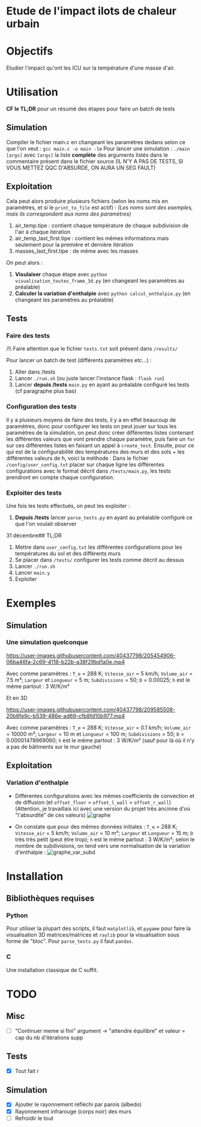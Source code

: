 # Etude de l'impact ilots de chaleur urbain

# Objectifs

Etudier l'impact qu'ont les ICU sur la température d'une masse d'air.

# Utilisation

**CF le TL;DR** pour un résumé des étapes pour faire un batch de tests

## Simulation

Compiler le fichier main.c en changeant les paramètres dedans selon ce que l'on veut : `gcc main.c -o main -lm`
Pour lancer une simulation : `./main [args]` avec `[args]` la liste **complète** des arguments listés dans le commentaire présent dans le fichier source (IL N'Y A PAS DE TESTS, SI VOUS METTEZ QQC D'ABSURDE, ON AURA UN SEG FAULT)

## Exploitation

Cela peut alors produire plusieurs fichiers (selon les noms mis en paramètres, et si le `print_to_file` est actif) :
*(Les noms sont des exemples, mais ils correspondent aux noms des paramètres)*
  1. air_temp.tipe : contient chaque température de chaque subdivision de l'air à chaque itération
  2. air_temp_last_first.tipe : contient les mêmes informations mais seulement pour la première et dernière itération
  3. masses_last_first.tipe : de même avec les masses

On peut alors :
  1. **Visulaiser** chaque étape avec `python visualisation_toutes_frame_3d.py` (en changeant les paramètres au préalable)
  2. **Calculer la variation d'enthalpie** avec `python calcul_enthalpie.py` (en changeant les paramètres au préalable)

## Tests

### Faire des tests

/!\ Faire attention que le fichier `tests.txt` soit présent dans `/results/`

Pour lancer un batch de test (différents paramètres etc...) :

  1. Aller dans /tests
  2. Lancer `./run.sh` (ou juste lancer l'instance flask : `flask run`)
  3. Lancer **depuis /tests** `main.py` en ayant au préalable configuré les tests (cf paragraphe plus bas)

### Configuration des tests

Il y a plusieurs moyens de faire des tests, il y a en effet beaucoup de paramètres, donc pour configurer les tests on peut jouer sur tous les paramètres de la simulation, on peut donc créer différentes listes contenant les différentes valeurs que vont prendre chaque paramètre, puis faire un `for` sur ces différentes listes en faisant un appel à `create_test`.
Ensuite, pour ce qui est de la configurabilité des températures des murs et des sols + les différentes valeurs de h, voici la méthode :
Dans le fichier `/config/user_config.txt` placer sur chaque ligne les différentes configurations avec le format décrit dans `/tests/main.py`, les tests prendront en compte chaque configuration.

### Exploiter des tests

Une fois les tests effectués, on peut les exploiter :

  1. **Depuis /tests** lancer `parse_tests.py` en ayant au préalable configuré ce que l'on voulait observer

31 décembre## TL;DR

  1. Mettre dans `user_config.txt` les différentes configurations pour les températures du sol et des différents murs
  2. Se placer dans `/tests/` configurer les tests comme décrit au dessus
  3. Lancer `./run.sh`
  4. Lancer `main.y`
  5. Exploiter

# Exemples

## Simulation

### Une simulation quelconque
https://user-images.githubusercontent.com/40437798/205454906-06ba46fa-2c69-4118-b22b-a38f29bd1a0e.mp4

Avec comme paramètres : `T_e` = 288 K; `Vitesse_air` = 5 km/h; `Volume_air` = 7.5 m³; `Largeur` et `Longueur` = 5 m; `Subdivisions` = 50; `D` = 0.00025; `h` est le même partout : 3 W/K/m²

Et en 3D

https://user-images.githubusercontent.com/40437798/209585508-20b6fe9c-b539-486e-ad69-cfb8fd10b977.mp4


Avec comme paramètres : `T_e` = 288 K; `Vitesse_air` = 0.1 km/h; `Volume_air` = 10000 m³; `Largeur` = 10 m et `Longueur` = 100 m; `Subdivisions` = 50; `D` = 0.00001478969060; `h` est le même partout : 3 W/K/m² (sauf pour là où il n'y a pas de bâtiments sur le mur gauche)

## Exploitation

### Variation d'enthalpie

- Différentes configurations avec les mêmes coefficients de convection et de diffusion (et `offset_floor` = `offset_l_wall` = `offset_r_wall`)
(Attention, je travaillais ici avec une version du projet très ancinne d'où "l'absurdité" de ces valeurs)
![graphe](./assets/K%3D3000_D%3D0.03_all_same_offset.png)

- On constate que pour des mêmes données initiales : `T_e` = 288 K; `Vitesse_air` = 5 km/h; `Volume_air` = 10 m³; `Largeur` et `Longueur` = 15 m; `D` très très petit (peut être trop); `h` est le même partout : 3 W/K/m²; selon le nombre de subdivisions, on tend vers une normalisation de la variation d'enthalpie :
![graphe_var_subd](./assets/var_enth_subd.png)

# Installation

## Bibliothèques requises

### Python

Pour utiliser la plupart des scripts, il faut `matplotlib`, et `pygame` pour faire la visualisation 3D matrices/matrices et `raylib` pour la visualisation sous forme de "bloc". Pour `parse_tests.py` il faut `pandas`.

### C

Une installation classique de C suffit.

# TODO

## Misc

- [ ] "Continuer meme si fini" argument -> "attendre équilibre" et valeur = cap du nb d'itérations supp

## Tests

- [x] Tout fait
r
## Simulation

- [x] Ajouter le rayonnement réfléchi par parois (albedo)
- [x] Rayonnement infrarouge (corps noir) des murs
- [ ] Refroidir le tout